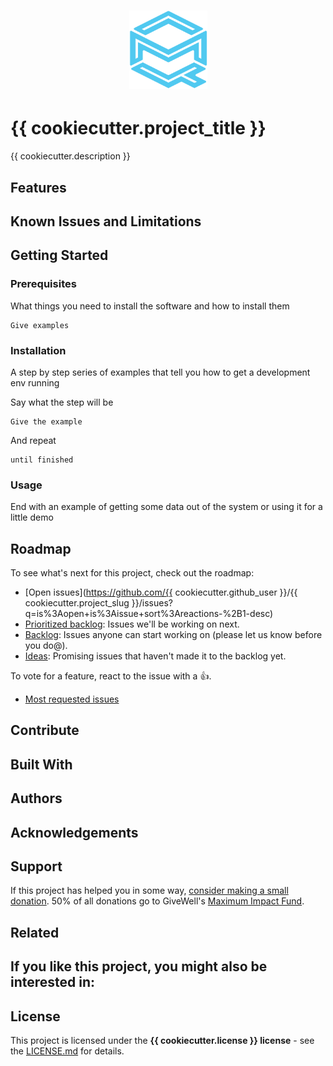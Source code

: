 <h1 align="center">
  <a href="https://github.com/{{ cookiecutter.github_user }}/{{ cookiecutter.project_slug }}">
    <img src="{{ cookiecutter.project_name }}/assets/logo.svg" alt="Logo" width="125" height="125">
  </a>
</h1>

# {{ cookiecutter.project_title }}

{{ cookiecutter.description }}

## Features



## Known Issues and Limitations

## Getting Started

### Prerequisites

What things you need to install the software and how to install them

```
Give examples
```

### Installation

A step by step series of examples that tell you how to get a development env running

Say what the step will be

```
Give the example
```

And repeat

```
until finished
```

### Usage

End with an example of getting some data out of the system or using it for a little demo

## Roadmap

To see what's next for this project, check out the roadmap:

- [Open issues](https://github.com/{{ cookiecutter.github_user }}/{{ cookiecutter.project_slug }}/issues?q=is%3Aopen+is%3Aissue+sort%3Areactions-%2B1-desc)
- [Prioritized backlog](https://github.com/marcusolsson/obsidian-projects/issues?q=is%3Aopen+is%3Aissue+label%3Apriority%2Fhigh+sort%3Areactions-%2B1-desc+): Issues we'll be working on next.
- [Backlog](https://github.com/marcusolsson/obsidian-projects/issues?q=is%3Aopen+is%3Aissue+label%3Alifecycle%2Fbacklog+sort%3Areactions-%2B1-desc): Issues anyone can start working on (please let us know before you do@).
- [Ideas](https://github.com/marcusolsson/obsidian-projects/issues?q=is%3Aopen+is%3Aissue+label%3Alifecycle%2Fidea+sort%3Areactions-%2B1-desc): Promising issues that haven't made it to the backlog yet.

To vote for a feature, react to the issue with a :+1:.

- [Most requested issues](https://github.com/marcusolsson/obsidian-projects/issues?q=is%3Aissue+is%3Aopen+sort%3Areactions-%2B1-desc) 

## Contribute



## Built With



## Authors



## Acknowledgements


## Support

If this project has helped you in some way, [consider making a small donation](https://ko-fi.com/quinnmchugh). 50% of all donations go to GiveWell's [Maximum Impact Fund](https://www.givewell.org/top-charities-fund).

## Related

If you like this project, you might also be interested in:
- 

## License

This project is licensed under the **{{ cookiecutter.license }} license** - see the [LICENSE.md](LICENSE.md) for details.

